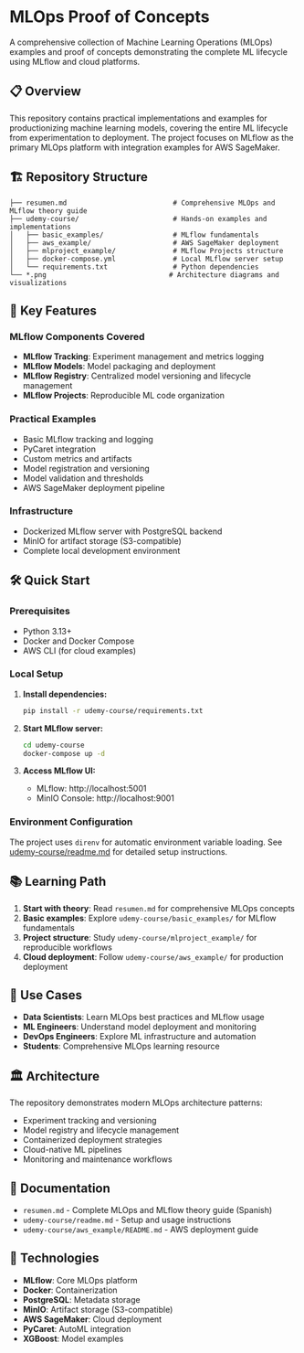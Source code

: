 # MLOps Proof of Concepts

A comprehensive collection of Machine Learning Operations (MLOps) examples and proof of concepts demonstrating the complete ML lifecycle using MLflow and cloud platforms.

## 📋 Overview

This repository contains practical implementations and examples for productionizing machine learning models, covering the entire ML lifecycle from experimentation to deployment. The project focuses on MLflow as the primary MLOps platform with integration examples for AWS SageMaker.

## 🏗️ Repository Structure

```
├── resumen.md                          # Comprehensive MLOps and MLflow theory guide
├── udemy-course/                       # Hands-on examples and implementations
│   ├── basic_examples/                 # MLflow fundamentals
│   ├── aws_example/                    # AWS SageMaker deployment
│   ├── mlproject_example/              # MLflow Projects structure
│   ├── docker-compose.yml              # Local MLflow server setup
│   └── requirements.txt                # Python dependencies
└── *.png                              # Architecture diagrams and visualizations
```

## 🚀 Key Features

### MLflow Components Covered
- **MLflow Tracking**: Experiment management and metrics logging
- **MLflow Models**: Model packaging and deployment
- **MLflow Registry**: Centralized model versioning and lifecycle management
- **MLflow Projects**: Reproducible ML code organization

### Practical Examples
- Basic MLflow tracking and logging
- PyCaret integration
- Custom metrics and artifacts
- Model registration and versioning
- Model validation and thresholds
- AWS SageMaker deployment pipeline

### Infrastructure
- Dockerized MLflow server with PostgreSQL backend
- MinIO for artifact storage (S3-compatible)
- Complete local development environment

## 🛠️ Quick Start

### Prerequisites
- Python 3.13+
- Docker and Docker Compose
- AWS CLI (for cloud examples)

### Local Setup
1. **Install dependencies:**
   ```bash
   pip install -r udemy-course/requirements.txt
   ```

2. **Start MLflow server:**
   ```bash
   cd udemy-course
   docker-compose up -d
   ```

3. **Access MLflow UI:**
   - MLflow: http://localhost:5001
   - MinIO Console: http://localhost:9001

### Environment Configuration
The project uses `direnv` for automatic environment variable loading. See [udemy-course/readme.md](udemy-course/readme.md) for detailed setup instructions.

## 📚 Learning Path

1. **Start with theory**: Read `resumen.md` for comprehensive MLOps concepts
2. **Basic examples**: Explore `udemy-course/basic_examples/` for MLflow fundamentals
3. **Project structure**: Study `udemy-course/mlproject_example/` for reproducible workflows
4. **Cloud deployment**: Follow `udemy-course/aws_example/` for production deployment

## 🎯 Use Cases

- **Data Scientists**: Learn MLOps best practices and MLflow usage
- **ML Engineers**: Understand model deployment and monitoring
- **DevOps Engineers**: Explore ML infrastructure and automation
- **Students**: Comprehensive MLOps learning resource

## 🏛️ Architecture

The repository demonstrates modern MLOps architecture patterns:
- Experiment tracking and versioning
- Model registry and lifecycle management
- Containerized deployment strategies
- Cloud-native ML pipelines
- Monitoring and maintenance workflows

## 📖 Documentation

- `resumen.md` - Complete MLOps and MLflow theory guide (Spanish)
- `udemy-course/readme.md` - Setup and usage instructions
- `udemy-course/aws_example/README.md` - AWS deployment guide

## 🔧 Technologies

- **MLflow**: Core MLOps platform
- **Docker**: Containerization
- **PostgreSQL**: Metadata storage
- **MinIO**: Artifact storage (S3-compatible)
- **AWS SageMaker**: Cloud deployment
- **PyCaret**: AutoML integration
- **XGBoost**: Model examples